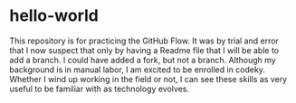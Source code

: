 # hello-world
This repository is for practicing the GitHub Flow. It was by trial and error that I now suspect that only by having a Readme file that I will be able to add a branch. I could have added a fork, but not a branch.
Although my background is in manual labor, I am excited to be enrolled in codeky. Whether I wind up working in the field or not, I can see these skills as very useful to be familiar with as technology evolves.

